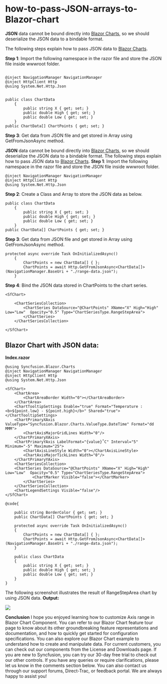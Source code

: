 # how-to-pass-JSON-arrays-to-Blazor-chart
**JSON** data cannot be bound directly into [Blazor Charts](https://www.syncfusion.com/blazor-components/blazor-charts), so we should deserialize the JSON data to a bindable format.

The following steps explain  how to pass JSON data to [Blazor Charts](https://www.syncfusion.com/blazor-components/blazor-charts).

**Step 1**: Import the following namespace in the razor file and store the JSON file inside wwwroot folder.

```cshtml

@inject NavigationManager NavigationManager
@inject HttpClient Http
@using System.Net.Http.Json

```



```cshtml

public class ChartData
    {
        public string X { get; set; }
        public double High { get; set; }
        public double Low { get; set; }
    }
public ChartData[] ChartPoints { get; set; }

```

**Step 3**: Get data from JSON file and get stored in Array using GetFromJsonAsync method.
 
**JSON** data cannot be bound directly into [Blazor Charts](https://www.syncfusion.com/blazor-components/blazor-charts),  so we should deserialize the JSON data to a bindable format. 
The following steps explain  how to pass JSON data to [Blazor Charts](https://www.syncfusion.com/blazor-components/blazor-charts).
**Step 1**: Import the following namespace in the razor file and store the JSON file inside wwwroot folder.


```cshtml
@inject NavigationManager NavigationManager
@inject HttpClient Http
@using System.Net.Http.Json
```
**Step 2**: Create a Class and Array to store the JSON data as below.

```cshtml
public class ChartData
    {
        public string X { get; set; }
        public double High { get; set; }
        public double Low { get; set; }
    }
public ChartData[] ChartPoints { get; set; }
```

**Step 3**: Get data from JSON file and get stored in Array using GetFromJsonAsync method.

```cshtml
protected async override Task OnInitializedAsync()
    {
        ChartPoints = new ChartData[] { };
        ChartPoints = await Http.GetFromJsonAsync<ChartData[]>(NavigationManager.BaseUri + "./range-data.json");
    }  
```

**Step 4**: Bind the JSON data stored in ChartPoints to the chart series.

```cshtml
<SfChart>

    <ChartSeriesCollection>
        <ChartSeries DataSource="@ChartPoints" XName="X" High="High" Low="Low"  Opacity="0.5" Type="ChartSeriesType.RangeStepArea">             
        </ChartSeries>
    </ChartSeriesCollection>
 
</SfChart>
```

## Blazor Chart with JSON data:

**Index.razor**

```cshtml
@using Syncfusion.Blazor.Charts
@inject NavigationManager NavigationManager 
@inject HttpClient Http 
@using System.Net.Http.Json
 
<SfChart>
    <ChartArea>
        <ChartAreaBorder Width="0"></ChartAreaBorder>
    </ChartArea>
    <ChartTooltipSettings Enable="true" Format="Temperature : <b>${point.low} - ${point.high}</b>" Shared="true"></ChartTooltipSettings>
    <ChartPrimaryXAxis ValueType="Syncfusion.Blazor.Charts.ValueType.DateTime" Format="dd MMM">
        <ChartAxisMajorGridLines Width="0"/>
    </ChartPrimaryXAxis>
    <ChartPrimaryYAxis LabelFormat="{value}˚C" Interval="5" Minimum="-5" Maximum="25">
        <ChartAxisLineStyle Width="0"></ChartAxisLineStyle>
        <ChartAxisMajorTickLines Width="0"/>
    </ChartPrimaryYAxis>
    <ChartSeriesCollection>
    <ChartSeries DataSource="@ChartPoints" XName="X" High="High" Low="Low"  Opacity="0.5" Type="ChartSeriesType.RangeStepArea">
            <ChartMarker Visible="false"></ChartMarker>                 
        </ChartSeries>
    </ChartSeriesCollection>
    <ChartLegendSettings Visible="false"/>
</SfChart>

@code{

    public string BorderColor { get; set; }    
    public ChartData[] ChartPoints { get; set; }

    protected async override Task OnInitializedAsync()
    {
        ChartPoints = new ChartData[] { };
        ChartPoints = await Http.GetFromJsonAsync<ChartData[]>(NavigationManager.BaseUri + "./range-data.json");
    }  

    public class ChartData
    {
        public string X { get; set; }
        public double High { get; set; }
        public double Low { get; set; }
    }
}
```

The following screenshot illustrates the result of RangeStepArea  chart by using JSON data.
**Output:**

![](https://github.com/SyncfusionExamples/how-to-pass-JSON-arrays-to-Blazor-chart/blob/main/)

**Conclusion**
I hope you enjoyed learning how to customize Axis range in Blazor Chart Component.
You can refer to our Blazor Chart feature tour page to know about its other groundbreaking feature representations and documentation, and how to quickly get started for configuration specifications. You can also explore our Blazor Chart example to understand how to create and manipulate data.
For current customers, you can check out our components from the License and Downloads page. If you are new to Syncfusion, you can try our 30-day free trial to check out our other controls.
If you have any queries or require clarifications, please let us know in the comments section below. You can also contact us through our support forums, Direct-Trac, or feedback portal. We are always happy to assist you!



